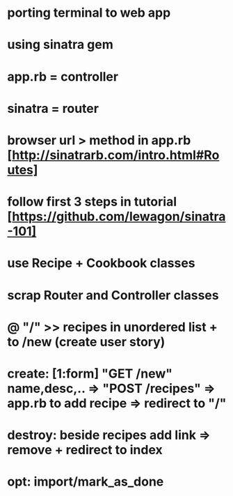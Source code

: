 # porting terminal to web app
# using sinatra gem
# app.rb = controller
# sinatra = router
# browser url > method in app.rb [http://sinatrarb.com/intro.html#Routes]
# follow first 3 steps in tutorial [https://github.com/lewagon/sinatra-101]
# use Recipe + Cookbook classes
# scrap Router and Controller classes
# @ "/" >> recipes in unordered list + <a> to /new (create user story)
# create: [1:form] "GET /new" name,desc,.. => "POST /recipes" => app.rb to add recipe => redirect to "/"
# destroy: beside recipes add link => remove + redirect to index
# opt: import/mark_as_done


